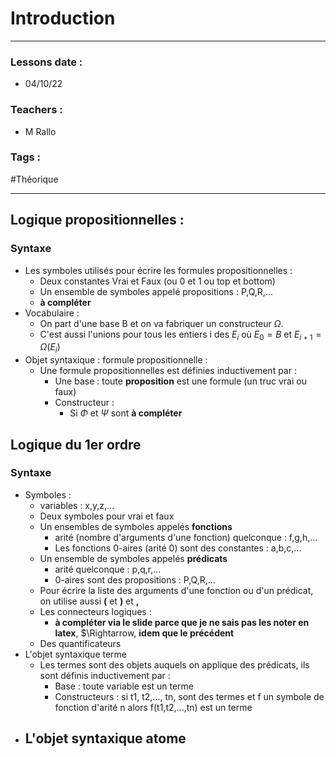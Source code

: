 # Introduction
---
### Lessons date :
- 04/10/22

### Teachers :
- M Rallo

### Tags :
#Théorique 

---

## Logique propositionnelles :
### Syntaxe
- Les symboles utilisés pour écrire les formules propositionnelles :
	- Deux constantes Vrai et Faux (ou 0 et 1 ou top et bottom)
	- Un ensemble de symboles appelé propositions : P,Q,R,...
	- **à compléter**
- Vocabulaire :
	- On part d'une base B et on va fabriquer un constructeur $\Omega$.
	- C'est aussi l'unions pour tous les entiers i des $E_{i}$ où $E_{0}=B$ et $E_{i+1}=\Omega(E_{i})$
- Objet syntaxique : formule propositionnelle :
	- Une formule propositionnelles est définies inductivement par :
		- Une base : toute **proposition** est une formule (un truc vrai ou faux)
		- Constructeur :
			- Si $\Phi$ et $\Psi$ sont **à compléter**

## Logique du 1er ordre
### Syntaxe
- Symboles :
	- variables : x,y,z,...
	- Deux symboles pour vrai et faux
	- Un ensembles de symboles appelés **fonctions**
		- arité (nombre d'arguments d'une fonction) quelconque : f,g,h,...
		- Les fonctions 0-aires (arité 0) sont des constantes : a,b,c,...
	- Un ensemble de symboles appelés **prédicats**
		- arité quelconque : p,q,r,...
		- 0-aires sont des propositions : P,Q,R,...
	- Pour écrire la liste des arguments d'une fonction ou d'un prédicat, on utilise aussi **(** et **)** et **,**
	- Les connecteurs logiques :
		- **à compléter via le slide parce que je ne sais pas les noter en latex**, $\Rightarrow, **idem que le précédent**
	- Des quantificateurs 
- L'objet syntaxique terme
	- Les termes sont des objets auquels on applique des prédicats, ils sont définis inductivement par :
		- Base : toute variable est un terme
		- Constructeurs : si t1, t2,..., tn, sont des termes et f un symbole de fonction d'arité n alors f(t1,t2,...,tn) est un terme
- L'objet syntaxique atome
	- 